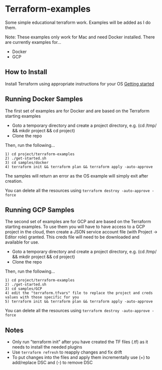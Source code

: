 # Terraform-examples
Some simple educational terraform work. Examples will be added as I do them.

Note: These examples only work for Mac and need Docker installed. There are currently examples for...
* Docker
* GCP

How to Install
--------------
Install Terraform using appropriate instructions for your OS [Getting started](https://learn.hashicorp.com/tutorials/terraform/install-cli?in=terraform/gcp-get-started)

Running Docker Samples
----------------------
The first set of examples are for Docker and are based on the Terraform starting examples

  * Goto a temporary directory and create a project directory, e.g. (cd /tmp/ && mkdir project && cd project) 
  * Clone the repo

Then, run the following...

	1) cd project/terraform-examples
	2) ./get-started.sh
	3) cd samples/docker
	4) terraform init && terraform plan && terraform apply -auto-approve

The samples will return an error as the OS example will simply exit after creation.

You can delete all the resources using `terraform destroy -auto-approve -force`

Running GCP Samples
-------------------
The second set of examples are for GCP and are based on the Terraform starting examples. To use them you will have to have access to a GCP project in the cloud, then create a JSON service account file (with Project -> Editor role) granted. This creds file will need to be downloaded and available for use.


  * Goto a temporary directory and create a project directory, e.g. (cd /tmp/ && mkdir project && cd project) 
  * Clone the repo

Then, run the following...

	1) cd project/terraform-examples
	2) ./get-started.sh
	3) cd samples/GCP
	4) edit the "terraform.tfvars" file to replace the project and creds values with those specific for you
	5) terraform init && terraform plan && terraform apply -auto-approve

You can delete all the resources using `terraform destroy -auto-approve -force`

Notes
-----
* Only run "terraform init" after you have created the TF files (.tf) as it needs to install the needed plugins
* Use `terraform refresh` to reapply changes and fix drift
* To put changes into the files and apply them incrementally use (+) to add/replace DSC and (-) to remove DSC
